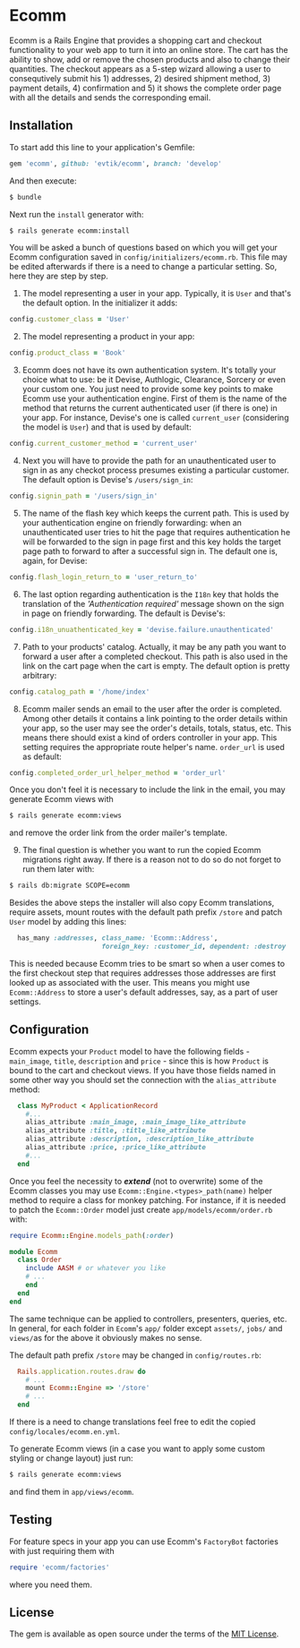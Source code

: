 # Ecomm
Ecomm is a Rails Engine that provides a shopping cart and checkout functionality to your web app to turn it into an online store. The cart has the ability to show, add or remove the chosen products and also to change their quantities. The checkout appears as a 5-step wizard allowing a user to consequtively submit his 1) addresses, 2) desired shipment method, 3) payment details, 4) confirmation and 5) it shows the complete order page with all the details and sends the corresponding email.

## Installation
To start add this line to your application's Gemfile:

```ruby
gem 'ecomm', github: 'evtik/ecomm', branch: 'develop'
```

And then execute:
```bash
$ bundle
```
Next run the `install` generator with:
```bash
$ rails generate ecomm:install
```
You will be asked a bunch of questions based on which you will get your Ecomm configuration saved in `config/initializers/ecomm.rb`. This file may be edited afterwards if there is a need to change a particular setting. So, here they are step by step.

  1. The model representing a user in your app. Typically, it is `User` and that's the default option. In the initializer it adds:
  ```ruby
  config.customer_class = 'User'
  ```
  2. The model representing a product in your app:
  ```ruby
  config.product_class = 'Book'
  ```
  3. Ecomm does not have its own authentication system. It's totally your choice what to use: be it Devise, Authlogic, Clearance, Sorcery or even your custom one. You just need to provide some key points to make Ecomm use your authentication engine. First of them is the name of the method that returns the current authenticated user (if there is one) in your app. For instance, Devise's one is called `current_user` (considering the model is `User`) and that is used by default:
  ```ruby
  config.current_customer_method = 'current_user'
  ```
  4. Next you will have to provide the path for an unauthenticated user to sign in as any checkot process presumes existing a particular customer. The default option is Devise's `/users/sign_in`:
  ```ruby
  config.signin_path = '/users/sign_in'
  ```
  5. The name of the flash key which keeps the current path. This is used by your authentication engine on friendly forwarding: when an unauthenticated user tries to hit the page that requires authentication he will be forwarded to the sign in page first and this key holds the target page path to forward to after a successful sign in. The default one is, again, for Devise:
  ```ruby
  config.flash_login_return_to = 'user_return_to'
  ```
  6. The last option regarding authentication is the `I18n` key that holds the translation of the *'Authentication required'* message shown on the sign in page on friendly forwarding. The default is Devise's:
  ```ruby
  config.i18n_unuathenticated_key = 'devise.failure.unauthenticated'
  ```
  7. Path to your products' catalog. Actually, it may be any path you want to forward a user after a completed checkout. This path is also used in the link on the cart page when the cart is empty. The default option is pretty arbitrary:
  ```ruby
  config.catalog_path = '/home/index'
  ```
  8. Ecomm mailer sends an email to the user after the order is completed. Among other details it contains a link pointing to the order details within your app, so the user may see the order's details, totals, status, etc. This means there should exist a kind of orders controller in your app. This setting requires the appropriate route helper's name. `order_url` is used as default:
  ```ruby
  config.completed_order_url_helper_method = 'order_url'
  ```
  Once you don't feel it is necessary to include the link in the email, you may generate Ecomm views with
  ```bash
  $ rails generate ecomm:views
  ```
  and remove the order link from the order mailer's template.

  9. The final question is whether you want to run the copied Ecomm migrations right away. If there is a reason not to do so do not forget to run them later with:
```bash
$ rails db:migrate SCOPE=ecomm
```

Besides the above steps the installer will also copy Ecomm translations, require assets, mount routes with the default path prefix `/store` and patch `User` model by adding this lines:
```ruby
  has_many :addresses, class_name: 'Ecomm::Address',
                       foreign_key: :customer_id, dependent: :destroy
```
This is needed because Ecomm tries to be smart so when a user comes to the first checkout step that requires addresses those addresses are first looked up as associated with the user. This means you might use `Ecomm::Address` to store a user's default addresses, say, as a part of user settings.
## Configuration
Ecomm expects your `Product` model to have the following fields - `main_image`, `title`, `description` and `price` - since this is how `Product` is bound to the cart and checkout views. If you have those fields named in some other way you should set the connection with the `alias_attribute` method:
``` ruby
  class MyProduct < ApplicationRecord
    #...
    alias_attribute :main_image, :main_image_like_attribute
    alias_attribute :title, :title_like_attribute
    alias_attribute :description, :description_like_attribute
    alias_attribute :price, :price_like_attribute
    #...
  end
  ```

Once you feel the necessity to ***extend*** (not to overwrite) some of the Ecomm classes you may use `Ecomm::Engine.<types>_path(name)` helper method to require a class for monkey patching. For instance, if it is needed to patch the `Ecomm::Order` model just create `app/models/ecomm/order.rb` with:
```ruby
require Ecomm::Engine.models_path(:order)

module Ecomm
  class Order
    include AASM # or whatever you like
    # ...
    end
  end
end
```
The same technique can be applied to controllers, presenters, queries, etc. In general, for each folder in `Ecomm`'s `app/` folder except `assets/`, `jobs/` and `views/`as for the above it obviously makes no sense.

The default path prefix `/store` may be changed in `config/routes.rb`:
```ruby
  Rails.application.routes.draw do
    # ...
    mount Ecomm::Engine => '/store'
    # ...
  end
```
If there is a need to change translations feel free to edit the copied `config/locales/ecomm.en.yml`.

To generate Ecomm views (in a case you want to apply some custom styling or change layout) just run:
```bash
$ rails generate ecomm:views
```
and find them in `app/views/ecomm`.

## Testing

For feature specs in your app you can use Ecomm's `FactoryBot` factories with just requiring them with
``` ruby
require 'ecomm/factories'
```
where you need them.

## License
The gem is available as open source under the terms of the [MIT License](http://opensource.org/licenses/MIT).
